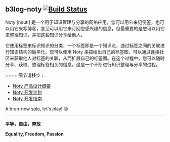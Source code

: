 b3log-noty [![Build Status](https://travis-ci.org/b3log/b3log-noty.png?branch=master)](https://travis-ci.org/b3log/b3log-noty)
----

Noty [nəuti] 是一个用于知识管理与分享的网络应用，您可以用它来记便签，也可以用它来写博客，甚至可以用它来订阅您感兴趣的信息，但最重要的是您可以用它来整理知识，并把这些知识分享给他人。

它使用标签来标识知识的分类，一个标签即是一个知识点，通过标签之间的关联进行知识结构的扁平化。您可以使用 Noty 来描绘出自己的标签图，可以通过连接社区来获取他人对标签的关联，从而扩展自己的标签图。在这个过程中，您可以随时分享、获取、整理标签相关的信息，这是一个不断进行知识整理与分享的过程。

====
细节请移步：

* [Noty 产品设计概要](https://docs.google.com/document/d/1rsoPV61o4T-_gBUBG7SxCiSYPHbWIG-wUPwxga3t3jM/edit?usp=sharing)
* [Noty 开发计划](https://docs.google.com/spreadsheet/ccc?key=0AtvEkLPApAcqdFFvODJYbmdrZlM2OWtUeHJFckZvLWc&usp=sharing)
* [Noty 开发指南](https://docs.google.com/document/d/1wl4rFJj-Gd-_Q314RZaLKrSND9MlERDgaDcKInOpc_4/edit?usp=sharing)

A bran-new [solo](https://github.com/b3log/b3log-solo), let's play! :blush:

----
**平等，自由，奔放**

**Equality, Freedom, Passion**

